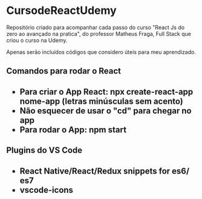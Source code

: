 # CursodeReactUdemy
Repositório criado para acompanhar cada passo do curso "React Js do zero ao avançado na pratica", do professor Matheus Fraga, Full Stack que criou o curso na Udemy. 

Apenas serão incluídos códigos que considero úteis para meu aprendizado.

<h2>Comandos para rodar o React<h2>

- Para criar o App React: npx create-react-app nome-app (letras minúsculas sem acento)
- Não esquecer de usar o "cd" para chegar no app
- Para rodar o App: npm start

<h2>Plugins do VS Code<h2>

- React Native/React/Redux snippets for es6/
es7
- vscode-icons